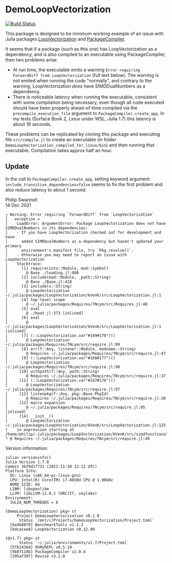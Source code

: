 # DemoLoopVectorization

[![Build Status](https://github.com/PGS62/DemoLoopVectorization.jl/actions/workflows/CI.yml/badge.svg?branch=main)](https://github.com/PGS62/DemoLoopVectorization.jl/actions/workflows/CI.yml?query=branch%3Amain)

This package is designed to be minimum working example of an issue with Julia packages [LoopVectorization](https://github.com/JuliaSIMD/LoopVectorization.jl) and [PackageCompiler](https://github.com/JuliaLang/PackageCompiler.jl).

It seems that if a package (such as this one) has LoopVectorization as a dependency, and is also compiled to an executable using PackageCompiler, then two problems arise:

 * At run time, the executable emits a warning `Error requiring ForwardDiff from LoopVectorization` (full text below). The warning is not emited when running the code "normally", and contrary to the warning, LoopVectorization _does_ have SIMDDualNumbers as a dependency.
 * There is noticeable latency when running the executable, consistent with some compilation being necessary, even though all code executed should have been properly ahead-of-time compiled via the `precompile_execution_file` argument to `PackageCompiler.create_app`. In my tests (Surface Book 2, Linux under WSL, Julia 1.7) this latency is about 19 seconds.

These problems can be replicated by cloning this package and executing file `src/compile.jl` to create an executable (in folder `DemoLoopVectorization_compiled_for_linux/bin`) and then running that executable. Compilation takes approx half an hour.

## Update

In the call to `PackageCompiler.create_app`, setting keyword argument `include_transitive_dependencies=false` seems to fix the first problem and also reduce latency to about 1 second.

Philip Swannell  
14 Dec 2021

```
┌ Warning: Error requiring `ForwardDiff` from `LoopVectorization`
│   exception =
│    LoadError: ArgumentError: Package LoopVectorization does not have SIMDDualNumbers in its dependencies:
│    - If you have LoopVectorization checked out for development and have
│      added SIMDDualNumbers as a dependency but haven't updated your primary
│      environment's manifest file, try `Pkg.resolve()`.
│    - Otherwise you may need to report an issue with LoopVectorization
│    Stacktrace:
│      [1] require(into::Module, mod::Symbol)
│        @ Base ./loading.jl:980
│      [2] include(mod::Module, _path::String)
│        @ Base ./Base.jl:418
│      [3] include(x::String)
│        @ LoopVectorization ~/.julia/packages/LoopVectorization/kVenK/src/LoopVectorization.jl:1
│      [4] top-level scope
│        @ ~/.julia/packages/Requires/7Ncym/src/Requires.jl:40
│      [5] eval
│        @ ./boot.jl:373 [inlined]
│      [6] eval
│        @ ~/.julia/packages/LoopVectorization/kVenK/src/LoopVectorization.jl:1 [inlined]
│      [7] (::LoopVectorization.var"#169#178")()
│        @ LoopVectorization ~/.julia/packages/Requires/7Ncym/src/require.jl:99
│      [8] err(f::Any, listener::Module, modname::String)
│        @ Requires ~/.julia/packages/Requires/7Ncym/src/require.jl:47
│      [9] (::LoopVectorization.var"#168#177")()
│        @ LoopVectorization ~/.julia/packages/Requires/7Ncym/src/require.jl:98
│     [10] withpath(f::Any, path::String)
│        @ Requires ~/.julia/packages/Requires/7Ncym/src/require.jl:37
│     [11] (::LoopVectorization.var"#167#176")()
│        @ LoopVectorization ~/.julia/packages/Requires/7Ncym/src/require.jl:97
│     [12] listenpkg(f::Any, pkg::Base.PkgId)
│        @ Requires ~/.julia/packages/Requires/7Ncym/src/require.jl:20
│     [13] macro expansion
│        @ ~/.julia/packages/Requires/7Ncym/src/require.jl:95 [inlined]
│     [14] __init__()
│        @ LoopVectorization ~/.julia/packages/LoopVectorization/kVenK/src/LoopVectorization.jl:125
│    in expression starting at /home/philip/.julia/packages/LoopVectorization/kVenK/src/simdfunctionals/vmap_grad_forwarddiff.jl:2
└ @ Requires ~/.julia/packages/Requires/7Ncym/src/require.jl:49
```

Version information:
```
julia> versioninfo()
Julia Version 1.7.0
Commit 3bf9d17731 (2021-11-30 12:12 UTC)
Platform Info:
  OS: Linux (x86_64-pc-linux-gnu)
  CPU: Intel(R) Core(TM) i7-8650U CPU @ 1.90GHz
  WORD_SIZE: 64
  LIBM: libopenlibm
  LLVM: libLLVM-12.0.1 (ORCJIT, skylake)
Environment:
  JULIA_NUM_THREADS = 8
  
(DemoLoopVectorization) pkg> st
     Project DemoLoopVectorization v0.1.0
      Status `/mnt/c/Projects/DemoLoopVectorization/Project.toml`
  [6e4b80f9] BenchmarkTools v1.2.2
  [bdcacae8] LoopVectorization v0.12.99

(@v1.7) pkg> st
      Status `~/.julia/environments/v1.7/Project.toml`
  [5fb14364] OhMyREPL v0.5.10
  [9b87118b] PackageCompiler v2.0.4
  [295af30f] Revise v3.2.0
  
```

